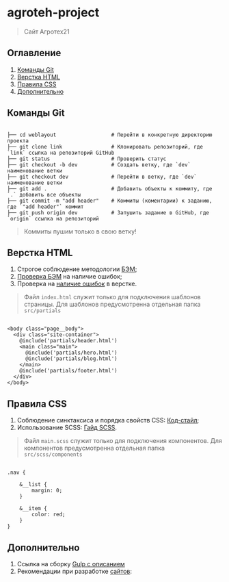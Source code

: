 # agroteh-project
> Сайт Агротех21


## Оглавление
1. [Команды Git](#Команды-Git)
2. [Верстка HTML](#Верстка-HTML)
3. [Правила CSS](#Правила-CSS)
4. [Дополнительно](#Дополнительно)

## Команды Git

```

├── cd weblayout                  # Перейти в конкретную директорию проекта
├── git clone link                # Клонировать репозиторий, где `link` ссылка на репозиторий GitHub
├── git status                    # Проверить статус
├── git checkout -b dev           # Создать ветку, где `dev` наименование ветки
├── git checkout dev              # Перейти в ветку, где `dev` наименование ветки
├── git add .                     # Добавить объекты к коммиту, где `.` добавить все объекты
├── git commit -m "add header"    # Коммиты (коментарии) к заданию, где `"add header"` коммит
├── git push origin dev           # Запушить задание в GitHub, где `origin` ссылка на репозиторий

```
> Коммиты пушим только в свою ветку!

## Верстка HTML

1. Строгое соблюдение методологии [БЭМ](https://ru.bem.info/);
2. [Проверка БЭМ](https://yoksel.github.io/html-tree/) на наличие ошибок;
3. Проверка на [наличие ошибок](https://validator.w3.org/#validate_by_input) в верстке.

> Файл `index.html` служит только для подключения шаблонов страницы. Для шаблонов предусмотренна отдельная папка `src/partials`

```

<body class="page__body">
  <div class="site-container">
    @include('partials/header.html')
    <main class="main">
      @include('partials/hero.html')
      @include('partials/blog.html')
    </main>
    @include('partials/footer.html')
  </div>
</body>

```

## Правила CSS

1. Соблюдение синктаксиса и порядка свойств CSS: [Код-стайл](https://codeguide.maxgraph.ru/);
2. Использование SCSS: [Гайд SCSS](https://sass-scss.ru/guide/).

> Файл `main.scss` служит только для подключения компонентов. Для компонентов предусмотренна отдельная папка `src/scss/components`

```

.nav {

    &__list {
        margin: 0;
    }

    &__item {
        color: red;
    }
}

```

## Дополнительно

1. Ссылка на сборку [Gulp с описанием](https://github.com/maxdenaro/gulp-maxgraph) 
2. Рекомендации при разработке [сайтов](https://weblind.ru/inner.html): 
